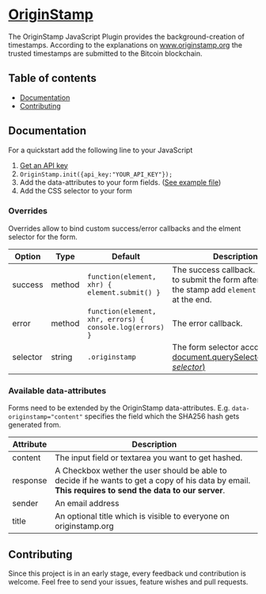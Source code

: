 # [OriginStamp](http://originstamp.org)

The OriginStamp JavaScript Plugin provides the background-creation of timestamps. According to the explanations on www.originstamp.org the trusted timestamps are submitted to the Bitcoin blockchain.

## Table of contents

 - [Documentation](#documentation)
 - [Contributing](#contributing)

## Documentation

For a quickstart add the following line to your JavaScript

1. [Get an API key](http://www.originstamp.org/developer)
2. `OriginStamp.init({api_key:"YOUR_API_KEY"});`
3. Add the data-attributes to your form fields. ([See example file](https://github.com/OriginStamp/os.plugin.js/blob/master/full_demo.html))
4. Add the CSS selector to your form

### Overrides

Overrides allow to bind custom success/error callbacks and the elment selector for the form.

| Option        | Type          | Default                                                  | Description |
| ------------- | ------------- | -------------------------------------------------------- | ----------- |
| success       | method        | `function(element, xhr) { element.submit() }`            | The success callback. If you want to submit the form after creating the stamp add `element.submit()` at the end. |
| error         | method        | `function(element, xhr, errors) { console.log(errors) }` | The error callback. |
| selector      | string        | `.originstamp`                                           | The form selector accordlingly to [document.querySelectorAll(*your-selector*)](https://developer.mozilla.org/en-US/docs/Web/API/Document.querySelectorAll) |


### Available data-attributes

Forms need to be extended by the OriginStamp data-attributes. E.g. `data-originstamp="content"` specifies the field which the SHA256 hash gets generated from.

| Attribute | Description |
| ----------| ----------- |
| content   | The input field or textarea you want to get hashed.
| response  | A Checkbox wether the user should be able to decide if he wants to get a copy of his data by email. **This requires to send the data to our server**. |
| sender    | An email address |
| title     | An optional title which is visible to everyone on originstamp.org |

## Contributing

Since this project is in an early stage, every feedback und contribution is welcome. Feel free to send your issues, feature wishes and pull requests.
